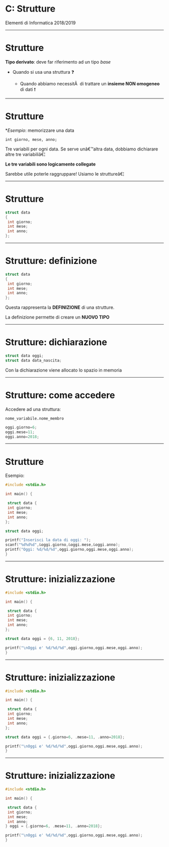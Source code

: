 <!-- footer: M Fraschini 2018-2019 -->

<!-- page_number: true -->


# C: Strutture

Elementi di Informatica 2018/2019

---

# Strutture

**Tipo derivato**: deve far riferimento ad un tipo *base*

- Quando si usa una struttura :question: 

	- Quando abbiamo necessitÃ  di trattare un **insieme NON omogeneo** di dati :exclamation:

---



# Strutture

**Esempio*: memorizzare una data

`int giorno, mese, anno;`

Tre variabili per ogni data. Se serve unâ€™altra data, dobbiamo dichiarare altre tre variabiliâ€¦

**Le tre variabili sono logicamente collegate**

Sarebbe utile poterle raggruppare! Usiamo le struttureâ€¦


---

# Strutture

```C
struct data
{
 int giorno;
 int mese;
 int anno;
};
```

---

# Strutture: definizione

```C
struct data
{
 int giorno;
 int mese;
 int anno;
};
```

Questa rappresenta la **DEFINIZIONE** di una strutture.

La definizione permette di creare un **NUOVO TIPO**


---

# Strutture: dichiarazione


```C
struct data oggi;
struct data data_nascita;
```

Con la dichiarazione viene allocato lo spazio in memoria

---

# Strutture: come accedere

Accedere ad una struttura:

`nome_variabile.nome_membro`

```C
oggi.giorno=6;
oggi.mese=11;
oggi.anno=2018;
```

---

# Strutture

Esempio:

```C
#include <stdio.h>

int main() {

 struct data {
 int giorno;
 int mese;
 int anno;
};

struct data oggi;

printf("Inserisci la data di oggi: ");
scanf("%d%d%d",&oggi.giorno,&oggi.mese,&oggi.anno);
printf("Oggi: %d/%d/%d",oggi.giorno,oggi.mese,oggi.anno);
}
```

---

# Strutture: inizializzazione

```C
#include <stdio.h>

int main() {

 struct data {
 int giorno;
 int mese;
 int anno;
};

struct data oggi = {6, 11, 2018};

printf("\nOggi e' %d/%d/%d",oggi.giorno,oggi.mese,oggi.anno);
}
```

---

# Strutture: inizializzazione

```C
#include <stdio.h>

int main() {

 struct data {
 int giorno;
 int mese;
 int anno;
};

struct data oggi = {.giorno=6, .mese=11, .anno=2018};

printf("\nOggi e' %d/%d/%d",oggi.giorno,oggi.mese,oggi.anno);
}
```

---

# Strutture: inizializzazione

```C
#include <stdio.h>

int main() {

 struct data {
 int giorno;
 int mese;
 int anno;
} oggi = {.giorno=6, .mese=11, .anno=2018};

printf("\nOggi e' %d/%d/%d",oggi.giorno,oggi.mese,oggi.anno);
}
```

